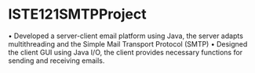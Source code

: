 # ISTE121SMTPProject
 
•	Developed a server-client email platform using Java, the server adapts multithreading and the Simple Mail Transport Protocol (SMTP) 
•	Designed the client GUI using Java I/O, the client provides necessary functions for sending and receiving emails.
